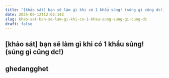 ```yaml
---
title: "[khảo sát] bạn sẽ làm gì khi có 1 khẩu súng! (súng gì cũng dc!)"
date: 2025-06-12T12:02:14Z
slug: khao-sat-ban-se-lam-gi-khi-co-1-khau-sung-sung-gi-cung-dc
draft: false
---
```


## [khảo sát] bạn sẽ làm gì khi có 1 khẩu súng! (súng gì cũng dc!)

## ghedangghet

